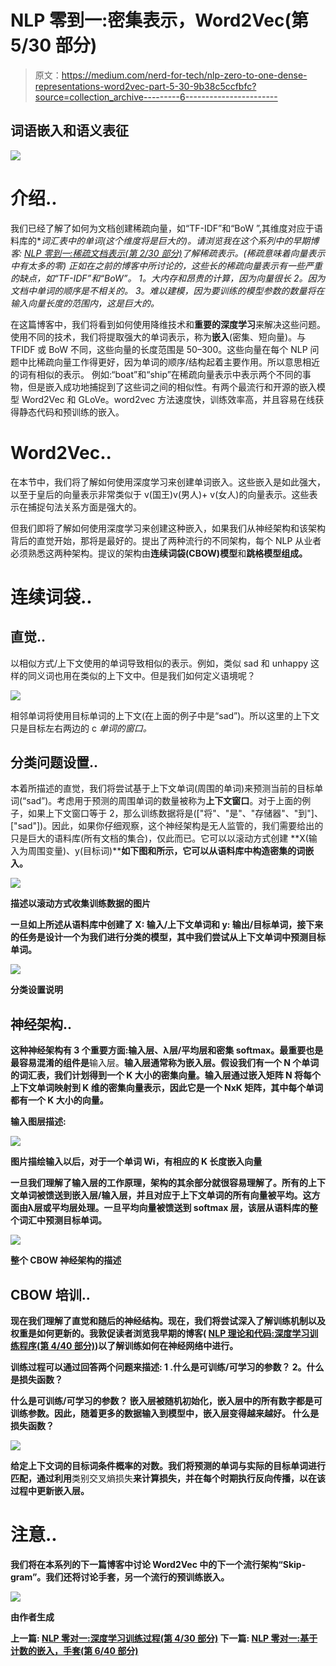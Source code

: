 # NLP 零到一:密集表示，Word2Vec(第 5/30 部分)

> 原文：<https://medium.com/nerd-for-tech/nlp-zero-to-one-dense-representations-word2vec-part-5-30-9b38c5ccfbfc?source=collection_archive---------6----------------------->

## 词语嵌入和语义表征

![](img/0abe6f9559b0255a14a8ed3e4549cac3.png)

# 介绍..

我们已经了解了如何为文档创建稀疏向量，如“TF-IDF”和“BoW ”,其维度对应于语料库的**词汇表中的单词(这个维度将是巨大的)。请浏览我在这个系列中的早期博客: [NLP 零到一:稀疏文档表示(第 2/30 部分)](https://medium.com/p/9b96854d412a/edit)了解稀疏表示。(*稀疏意味着向量表示中有太多的零)
正如在之前的博客中所讨论的，这些长的稀疏向量表示有一些严重的缺点，如“TF-IDF”和“BoW”。
1。大内存和昂贵的计算，因为向量很长
2。因为文档中单词的顺序是不相关的。
3。难以建模，因为要训练的模型参数的数量将在输入向量长度的范围内，这是巨大的。**

在这篇博客中，我们将看到如何使用降维技术和**重要的深度学习**来解决这些问题。使用不同的技术，我们将提取强大的单词表示，称为**嵌入**(密集、短向量)。与 TFIDF 或 BoW 不同，这些向量的长度范围是 50–300。这些向量在每个 NLP 问题中比稀疏向量工作得更好，因为单词的顺序/结构起着主要作用。所以意思相近的词有相似的表示。
例如:“boat”和“ship”在稀疏向量表示中表示两个不同的事物，但是嵌入成功地捕捉到了这些词之间的相似性。有两个最流行和开源的嵌入模型 Word2Vec 和 GLoVe。word2vec 方法速度快，训练效率高，并且容易在线获得静态代码和预训练的嵌入。

# Word2Vec..

在本节中，我们将了解如何使用深度学习来创建单词嵌入。这些嵌入是如此强大，以至于皇后的向量表示非常类似于 v(国王)v(男人)+ v(女人)的向量表示。这些表示在捕捉句法关系方面是强大的。

但我们即将了解如何使用深度学习来创建这种嵌入，如果我们从神经架构和该架构背后的直觉开始，那将是最好的。提出了两种流行的不同架构，每个 NLP 从业者必须熟悉这两种架构。提议的架构由**连续词袋(CBOW)模型**和**跳格模型组成。**

# 连续词袋..

## 直觉..

以相似方式/上下文使用的单词导致相似的表示。例如，类似 sad 和 unhappy 这样的同义词也用在类似的上下文中。但是我们如何定义语境呢？

![](img/ded53cd8390e146284a328680f61d4b4.png)

相邻单词将使用目标单词的上下文(在上面的例子中是“sad”)。所以这里的上下文只是目标左右两边的 c *单词的窗口。*

## 分类问题设置..

本着所描述的直觉，我们将尝试基于上下文单词(周围的单词)来预测当前的目标单词(“sad”)。考虑用于预测的周围单词的数量被称为**上下文窗口**。对于上面的例子，如果上下文窗口等于 2，那么训练数据将是(["将"、"是"、"存储器"、"到"]、["sad"])。因此，如果你仔细观察，这个神经架构是无人监管的，我们需要给出的只是巨大的语料库(所有文档的集合)，仅此而已。它可以以滚动方式创建 **X(输入为周围变量)、y(目标词)****如下图和所示，它可以从语料库中构造密集的词嵌入。**

**![](img/c2f366dd021d76ad0ea2c4bab4153dee.png)**

**描述以滚动方式收集训练数据的图片**

**一旦如上所述从语料库中创建了 **X:** 输入/上下文单词和 **y:** 输出/目标单词，接下来的任务是设计一个为我们进行分类的模型，其中我们尝试从上下文单词中预测目标单词。**

**![](img/7a093f83008e004895bda6d3a142d20a.png)**

**分类设置说明**

## **神经架构..**

**这种神经架构有 3 个重要方面:输入层、λ层/平均层和密集 softmax。最重要也是最容易混淆的组件是**输入层。**输入层通常称为嵌入层。假设我们有一个 N 个单词的词汇表，我们计划得到一个 K 大小的密集向量。输入层通过嵌入矩阵 N 将每个上下文单词映射到 K 维的密集向量表示，因此它是一个 **NxK 矩阵，其中每个单词都有一个 K 大小的向量。****

****输入图层描述:****

**![](img/d4dec6ecb9f4c98d3f318ebd9e7e892c.png)**

**图片描绘输入以后，对于一个单词 Wi，有相应的 K 长度嵌入向量**

**一旦我们理解了输入层的工作原理，架构的其余部分就很容易理解了。所有的上下文单词被馈送到嵌入层/输入层，并且对应于上下文单词的所有向量被平均。这方面由λ层或平均层处理。一旦平均向量被馈送到 softmax 层，该层从语料库的整个词汇中预测目标单词。**

**![](img/4c38651c2aa02e3693e9ea886db0999c.png)**

**整个 CBOW 神经架构的描述**

## **CBOW 培训..**

**现在我们理解了直觉和随后的神经结构。现在，我们将尝试深入了解训练机制以及权重是如何更新的。我敦促读者浏览我早期的博客( [NLP 理论和代码:深度学习训练程序(第 4/40 部分)](https://kowshikchilamkurthy.medium.com/nlp-theory-and-code-deep-learning-training-procedure-part-4-40-f05866105717?source=your_stories_page-------------------------------------))以了解训练如何在神经网络中进行。**

**训练过程可以通过回答两个问题来描述:
1 .什么是可训练/可学习的参数？
2。什么是损失函数？**

****什么是可训练/可学习的参数？** 嵌入层被随机初始化，嵌入层中的所有数字都是可训练参数。因此，随着更多的数据输入到模型中，嵌入层变得越来越好。
**什么是损失函数？****

**![](img/2476efb1dedf6a2c0cc1bd20ee713170.png)**

**给定上下文词的目标词条件概率的对数。我们将预测的单词与实际的目标单词进行匹配，通过利用**类别交叉熵损失**来计算损失，并在每个时期执行反向传播，以在该过程中更新嵌入层。**

# **注意..**

**我们将在本系列的下一篇博客中讨论 Word2Vec 中的下一个流行架构“Skip-gram”。我们还将讨论手套，另一个流行的预训练嵌入。**

**![](img/1f25b94e9e735d81faaa5391824dd85a.png)**

**由作者生成**

**上一篇: [**NLP 零对一:深度学习训练过程(第 4/30 部分)**](https://kowshikchilamkurthy.medium.com/nlp-zero-to-one-deep-learning-training-procedure-part-4-30-c8d1e3ba0db6?source=your_stories_page-------------------------------------)
下一篇: [**NLP 零对一:基于计数的嵌入，手套(第 6/40 部分)**](https://kowshikchilamkurthy.medium.com/nlp-zero-to-one-count-based-embeddings-glove-part-6-40-c5bb3ebfd081?source=your_stories_page-------------------------------------)**
